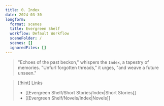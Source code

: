 ```yaml
---
title: 0. Index
date: 2024-03-30
longform:
  format: scenes
  title: Evergreen Shelf
  workflow: Default Workflow
  sceneFolder: /
  scenes: []
  ignoredFiles: []
---
```


> "Echoes of the past beckon," whispers the `Index`, a tapestry of memories.  "Unfurl forgotten threads," it urges, "and weave a future unseen."

> [!hint] Links
> -  [[Evergreen Shelf/Short Stories/Index|Short Stories]]
> - [[Evergreen Shelf/Novels/Index|Novels]]